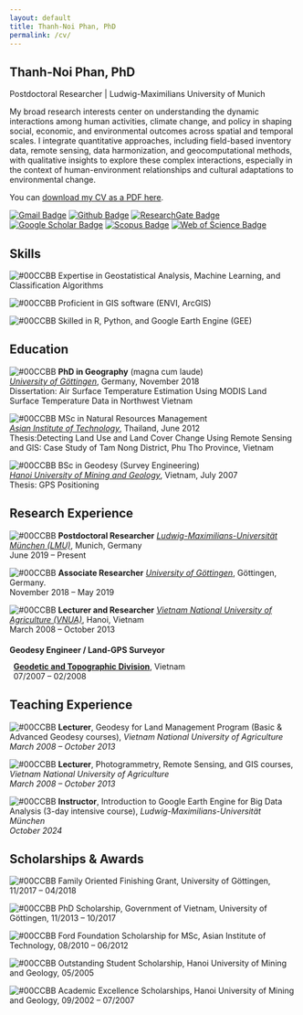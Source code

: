 ```yaml
---
layout: default
title: Thanh-Noi Phan, PhD
permalink: /cv/
---
```


## Thanh-Noi Phan, PhD
Postdoctoral Researcher | Ludwig-Maximilians University of Munich

My broad research interests center on understanding the dynamic interactions among human activities, climate change, and policy in shaping social, economic, and environmental outcomes across spatial and temporal scales. I integrate quantitative approaches, including field-based inventory data, remote sensing, data harmonization, and geocomputational methods, with qualitative insights to explore these complex interactions, especially in the context of human-environment relationships and cultural adaptations to environmental change.

You can [download my CV as a PDF here](assets/files/cv.pdf).

[![Gmail Badge](https://img.shields.io/badge/-Email-c14438?style=flat&logo=Gmail&logoColor=white&link=mailto:phanthanhnoi@gmail.com)](mailto:phanthanhnoi@gmail.com) 
[![Github Badge](https://img.shields.io/badge/-GitHub-grey?style=flat&logo=github&logoColor=white&link=https://github.com/thanhnoiphan/)](https://www.github.com/thanhnoiphan/) 
[![ResearchGate Badge](https://img.shields.io/badge/-ResearchGate-00ccbb?style=flat&logo=ResearchGate&logoColor=white&link=https://www.researchgate.net/profile/Thanh-Noi-Phan)](https://www.researchgate.net/profile/Thanh-Noi-Phan) 
[![Google Scholar Badge](https://img.shields.io/badge/-Google_Scholar-4285F4?style=flat&logo=Google-Scholar&logoColor=white&link=https://scholar.google.com/citations?user=dGQgwH0AAAAJ&hl=en&oi=ao)](https://scholar.google.com/citations?user=dGQgwH0AAAAJ&hl=en&oi=ao) 
[![Scopus Badge](https://img.shields.io/badge/-Scopus-FF6F00?style=flat&logo=Elsevier&logoColor=white&link=https://www.scopus.com/authid/detail.uri?authorId=58706107200)](https://www.scopus.com/authid/detail.uri?authorId=58706107200)
[![Web of Science Badge](https://img.shields.io/badge/-Web_of_Science-7030A0?style=flat&logo=Clarivate&logoColor=white&link=https://www.webofscience.com/wos/author/record/AAD-9789-2019)](https://www.webofscience.com/wos/author/record/AAD-9789-2019)


## <i class="fa fa-lightbulb"></i> Skills
![#00CCBB](https://placehold.co/10x10/00CCBB/00CCBB.png) Expertise in Geostatistical Analysis, Machine Learning, and Classification Algorithms 

![#00CCBB](https://placehold.co/10x10/00CCBB/00CCBB.png) Proficient in GIS software (ENVI, ArcGIS)  

![#00CCBB](https://placehold.co/10x10/00CCBB/00CCBB.png) Skilled in R, Python, and Google Earth Engine (GEE)  

## <i class="fa fa-graduation-cap"></i> Education

![#00CCBB](https://placehold.co/10x10/00CCBB/00CCBB.png) **PhD in Geography** (magna cum laude) <br> 
*[University of Göttingen](https://www.uni-goettingen.de/)*, Germany, November 2018 <br> 
Dissertation: Air Surface Temperature Estimation Using MODIS Land Surface Temperature Data in Northwest Vietnam

![#00CCBB](https://placehold.co/10x10/00CCBB/00CCBB.png) MSc in Natural Resources Management <br> 
*[Asian Institute of Technology](https://ait.ac.th/)*, Thailand, June 2012 <br> 
Thesis:Detecting Land Use and Land Cover Change Using Remote Sensing and GIS: Case Study of Tam Nong District, Phu Tho Province, Vietnam

![#00CCBB](https://placehold.co/10x10/00CCBB/00CCBB.png) BSc in Geodesy (Survey Engineering) <br> 
*[Hanoi University of Mining and Geology](https://humg.edu.vn/en/Pages/home.aspx)*, Vietnam, July 2007 <br> 
Thesis: GPS Positioning

## Research Experience

![#00CCBB](https://placehold.co/10x10/00CCBB/00CCBB.png) **Postdoctoral Researcher**
*[Ludwig-Maximilians-Universität München (LMU)](https://www.geo.lmu.de/geographie/de/personen/)*, Munich, Germany <br>
June 2019 – Present

![#00CCBB](https://placehold.co/10x10/00CCBB/00CCBB.png) **Associate Researcher**
*[University of Göttingen](https://www.uni-goettingen.de/)*, Göttingen, Germany. <br>
November 2018 – May 2019
  

![#00CCBB](https://placehold.co/10x10/00CCBB/00CCBB.png) **Lecturer and Researcher**
*[Vietnam National University of Agriculture (VNUA)](https://eng.vnua.edu.vn/)*, Hanoi, Vietnam <br>
March 2008 – October 2013


#### Geodesy Engineer / Land-GPS Surveyor
<div style="margin-left: 0.5em; margin-top: -0.5em;">
  <a href="#"><strong>Geodetic and Topographic Division</strong></a>, Vietnam <br>
  07/2007 – 02/2008
</div>

## Teaching Experience

![#00CCBB](https://placehold.co/10x10/00CCBB/00CCBB.png) **Lecturer**, Geodesy for Land Management Program (Basic & Advanced Geodesy courses), *Vietnam National University of Agriculture*  
  _March 2008 – October 2013_

![#00CCBB](https://placehold.co/10x10/00CCBB/00CCBB.png) **Lecturer**, Photogrammetry, Remote Sensing, and GIS courses, *Vietnam National University of Agriculture*  
  _March 2008 – October 2013_

![#00CCBB](https://placehold.co/10x10/00CCBB/00CCBB.png) **Instructor**, Introduction to Google Earth Engine for Big Data Analysis (3-day intensive course), *Ludwig-Maximilians-Universität München*  
  _October 2024_

## <i class="fa fa-trophy"></i> Scholarships & Awards
![#00CCBB](https://placehold.co/10x10/00CCBB/00CCBB.png) Family Oriented Finishing Grant, University of Göttingen, 11/2017 – 04/2018

![#00CCBB](https://placehold.co/10x10/00CCBB/00CCBB.png) PhD Scholarship, Government of Vietnam, University of Göttingen, 11/2013 – 10/2017 

![#00CCBB](https://placehold.co/10x10/00CCBB/00CCBB.png) Ford Foundation Scholarship for MSc, Asian Institute of Technology, 08/2010 – 06/2012 

![#00CCBB](https://placehold.co/10x10/00CCBB/00CCBB.png) Outstanding Student Scholarship, Hanoi University of Mining and Geology, 05/2005  

![#00CCBB](https://placehold.co/10x10/00CCBB/00CCBB.png) Academic Excellence Scholarships, Hanoi University of Mining and Geology, 09/2002 – 07/2007
